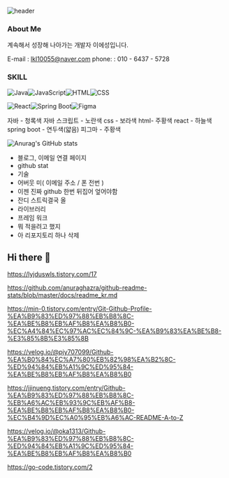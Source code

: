 ![header](https://capsule-render.vercel.app/api?type=waving&color=gradient&height=200&section=header&text=Hello%20I'm%20Yeseong%20&fontSize=50)


### About Me
계속해서 성장해 나아가는 개발자 이에성입니다. 

E-mail : lkl10055@naver.com
phone: : 010 - 6437 - 5728




### SKILL
<img alt="Java" src ="https://img.shields.io/badge/Java-007396.svg?&style=for-the-badge&logo=Java&logoColor=white"/><img alt="JavaScript" src ="https://img.shields.io/badge/javascript-F7DF1E.svg?&style=for-the-badge&logo=JavaScript&logoColor=black"/><img alt="HTML" src ="https://img.shields.io/badge/css-663399.svg?&style=for-the-badge&logo=html&logoColor=white"/><img alt="CSS" src ="https://img.shields.io/badge/html5-E34F26.svg?&style=for-the-badge&logo=css&logoColor=white"/>

<img alt="React" src ="https://img.shields.io/badge/react-61DAFB.svg?&style=for-the-badge&logo=react&logoColor=white"/><img alt="Spring Boot" src ="https://img.shields.io/badge/springboot-6DB33F.svg?&stle=for-the-badge&logo=springboot&logoColor=white"/><img alt="Figma" src ="https://img.shields.io/badge/figma-F24E1E.svg?&style=for-the-badge&logo=figma&logoColor=white"/>


자바 - 청록색
자바 스크립트 - 노란색
css - 보라색
html- 주황색
react - 하늘색
spring boot - 연두색(얇음)
피그마 - 주황색


![Anurag's GitHub stats](https://github-readme-stats.vercel.app/api?username=lys-17&show_icons=true&theme=radical&title_color=white)









- 블로그, 이메일 연결 페이지
- github stat
- 기술
- 어버웃 미( 이메일 주소 / 폰 전번 )
- 이젠 진짜 github 한번 뒤집어 엎어야함
- 잔디 스트릭결국 올
- 라이브러리
- 프레임 워크
- 뭐 적을려고 했지
- 아 리포지토리 하나 삭제
















## Hi there 👋
<!--
**lys-17/lys-17** is a ✨ _special_ ✨ repository because its `README.md` (this file) appears on your GitHub profile.
Here are some ideas to get you started:
dt
- 🔭 I’m currently working on ...
- 🌱 I’m currently learning ...
- 👯 I’m looking to collaborate on ...
- 🤔 I’m looking for hel with ...
- 💬 Ask me about ...
- 📫 How to reach me: ...
- 😄 Pronouns: ...
- ⚡ Fun fact: ...
-->





https://lyjduswls.tistory.com/17

https://github.com/anuraghazra/github-readme-stats/blob/master/docs/readme_kr.md

https://min-0.tistory.com/entry/Git-Github-Profile-%EA%B9%83%ED%97%88%EB%B8%8C-%EA%BE%B8%EB%AF%B8%EA%B8%B0-%EC%A4%84%EC%97%AC%EC%84%9C-%EA%B9%83%EA%BE%B8-%E3%85%8B%E3%85%8B

https://velog.io/@pjy707099/Github-%EA%B0%84%EC%A7%80%EB%82%98%EA%B2%8C-%ED%94%84%EB%A1%9C%ED%95%84-%EA%BE%B8%EB%AF%B8%EA%B8%B0

https://jjinueng.tistory.com/entry/Github-%EA%B9%83%ED%97%88%EB%B8%8C-%EB%A6%AC%EB%93%9C%EB%AF%B8-%EA%BE%B8%EB%AF%B8%EA%B8%B0-%EC%B4%9D%EC%A0%95%EB%A6%AC-README-A-to-Z

https://velog.io/@oka1313/Github-%EA%B9%83%ED%97%88%EB%B8%8C-%ED%94%84%EB%A1%9C%ED%95%84-%EA%BE%B8%EB%AF%B8%EA%B8%B0

https://go-code.tistory.com/2









